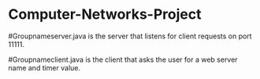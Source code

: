 # Computer-Networks-Project


#Groupnameserver.java is the server that listens for client requests on port 11111.



#Groupnameclient.java is the client that asks the user for a web server name and timer value.
